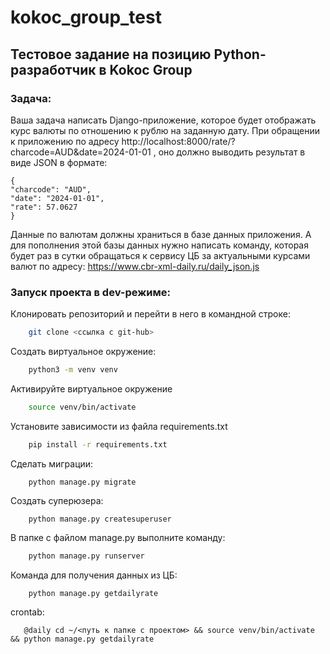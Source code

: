 # kokoc_group_test

## Тестовое задание на позицию Python-разработчик в Kokoc Group

### Задача: 
Ваша задача написать Django-приложение, которое будет отображать курс
валюты по отношению к рублю на заданную дату. При обращении к приложению по
адресу http://localhost:8000/rate/?charcode=AUD&date=2024-01-01 , оно должно выводить
результат в виде JSON в формате:
```
{
"charcode": "AUD",
"date": "2024-01-01",
"rate": 57.0627
}
```
Данные по валютам должны храниться в базе данных приложения.
А для пополнения этой базы данных нужно написать команду, которая
будет раз в сутки обращаться к сервису ЦБ за актуальными курсами валют по адресу:
https://www.cbr-xml-daily.ru/daily_json.js

### Запуск проекта в dev-режиме:

Клонировать репозиторий и перейти в него в командной строке:

```bash
    git clone <ссылка с git-hub>
```

Cоздать виртуальное окружение:

```bash
    python3 -m venv venv
```

Активируйте виртуальное окружение

```bash
    source venv/bin/activate
```

Установите зависимости из файла requirements.txt

```bash
    pip install -r requirements.txt
```

Сделать миграции:

```
    python manage.py migrate
```

Создать суперюзера:

```
    python manage.py createsuperuser
```

В папке с файлом manage.py выполните команду:

```bash
    python manage.py runserver
```

Команда для получения данных из ЦБ:

```bash
    python manage.py getdailyrate
```

crontab:
```
   @daily cd ~/<путь к папке с проектом> && source venv/bin/activate && python manage.py getdailyrate 
```

